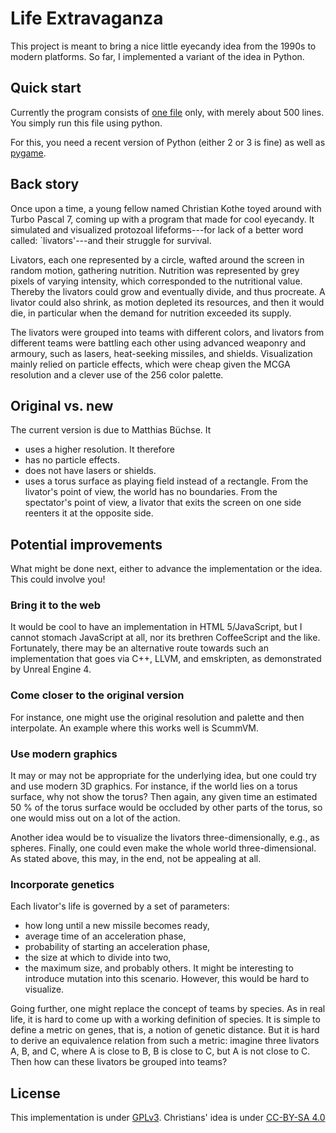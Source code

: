 # Life Extravaganza

This project is meant to bring a nice little eyecandy idea from the 1990s
to modern platforms. So far, I implemented a variant of the idea in Python.

## Quick start

Currently the program consists of [one file](game.py) only, with merely
about 500 lines. You simply run this file using python.

For this, you need a recent version of Python (either 2 or 3 is fine) as
well as [pygame](http://www.pygame.org).

## Back story

Once upon a time, a young fellow named Christian Kothe toyed around with
Turbo Pascal 7, coming up with a program that made for cool eyecandy.
It simulated and visualized protozoal lifeforms---for lack of a better
word called: `livators'---and their struggle for survival.

Livators, each one represented by a circle, wafted around the screen in
random motion, gathering nutrition. Nutrition was represented by grey pixels
of varying intensity, which corresponded to the nutritional value. Thereby
the livators could grow and eventually divide, and thus procreate. A livator
could also shrink, as motion depleted its resources, and then it would die,
in particular when the demand for nutrition exceeded its supply.

The livators were grouped into teams with different colors, and livators
from different teams were battling each other using advanced weaponry and
armoury, such as lasers, heat-seeking missiles, and shields. Visualization
mainly relied on particle effects, which were cheap given the MCGA resolution
and a clever use of the 256 color palette.

## Original vs. new

The current version is due to Matthias Büchse. It

* uses a higher resolution. It therefore
* has no particle effects.
* does not have lasers or shields.
* uses a torus surface as playing field instead of a rectangle. From the
  livator's point of view, the world has no boundaries. From the spectator's
  point of view, a livator that exits the screen on one side reenters it at
  the opposite side.

## Potential improvements

What might be done next, either to advance the implementation or the idea.
This could involve you!

### Bring it to the web

It would be cool to have an implementation in HTML 5/JavaScript, but I cannot
stomach JavaScript at all, nor its brethren CoffeeScript and the like.
Fortunately, there may be an alternative route towards such an implementation
that goes via C++, LLVM, and emskripten, as demonstrated by Unreal Engine 4.

### Come closer to the original version

For instance, one might use the original resolution and palette and then
interpolate. An example where this works well is ScummVM.

### Use modern graphics

It may or may not be appropriate for the underlying idea, but one could try and
use modern 3D graphics. For instance, if the world lies on a torus surface, why
not show the torus? Then again, any given time an estimated 50 % of the torus
surface would be occluded by other parts of the torus, so one would miss out on a
lot of the action.

Another idea would be to visualize the livators three-dimensionally, e.g., as
spheres. Finally, one could even make the whole world three-dimensional. As
stated above, this may, in the end, not be appealing at all.

### Incorporate genetics

Each livator's life is governed by a set of parameters:
* how long until a new missile becomes ready,
* average time of an acceleration phase,
* probability of starting an acceleration phase,
* the size at which to divide into two,
* the maximum size,
and probably others. It might be interesting to introduce mutation into this
scenario. However, this would be hard to visualize.

Going further, one might replace the concept of teams by species. As in real
life, it is hard to come up with a working definition of species. It is simple
to define a metric on genes, that is, a notion of genetic distance. But it is
hard to derive an equivalence relation from such a metric: imagine three
livators A, B, and C, where A is close to B, B is close to C, but A is not
close to C. Then how can these livators be grouped into teams?

## License

This implementation is under [GPLv3](LICENSE). Christians' idea is under
[CC-BY-SA 4.0](http://creativecommons.org/licenses/by-sa/4.0/)
